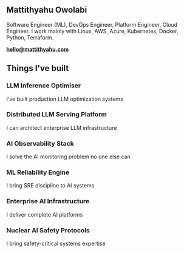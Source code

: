 ## **Mattithyahu Owolabi**

Software Engineer (ML), DevOps Engineer, Platform Engineer, Cloud Engineer. I work mainly with Linux, AWS, Azure, Kubernetes, Docker, Python, Terraform. 

<a href="mailto:hello@mattithyahu.com"><strong>hello@mattithyahu.com</strong></a>

## Things I've built

###  LLM Inference Optimiser
I've built production LLM optimization systems

### Distributed LLM Serving Platform
I can architect enterprise LLM infrastructure

### AI Observability Stack
I solve the AI monitoring problem no one else can

### ML Reliability Engine
I bring SRE discipline to AI systems

### Enterprise AI Infrastructure
I deliver complete AI platforms

### Nuclear AI Safety Protocols
I bring safety-critical systems expertise
